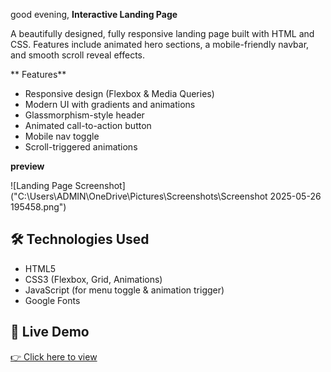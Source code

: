 good evening,
**Interactive Landing Page**

A beautifully designed, fully responsive landing page built with HTML and CSS. Features include animated hero sections, a mobile-friendly navbar, and smooth scroll reveal effects.

** Features**

- Responsive design (Flexbox & Media Queries)
- Modern UI with gradients and animations
- Glassmorphism-style header
- Animated call-to-action button
- Mobile nav toggle
- Scroll-triggered animations

**preview**

![Landing Page Screenshot]("C:\Users\ADMIN\OneDrive\Pictures\Screenshots\Screenshot 2025-05-26 195458.png") 

## 🛠️ Technologies Used

- HTML5
- CSS3 (Flexbox, Grid, Animations)
- JavaScript (for menu toggle & animation trigger)
- Google Fonts

## 🧪 Live Demo

[👉 Click here to view](https://yourusername.github.io/project-name)


